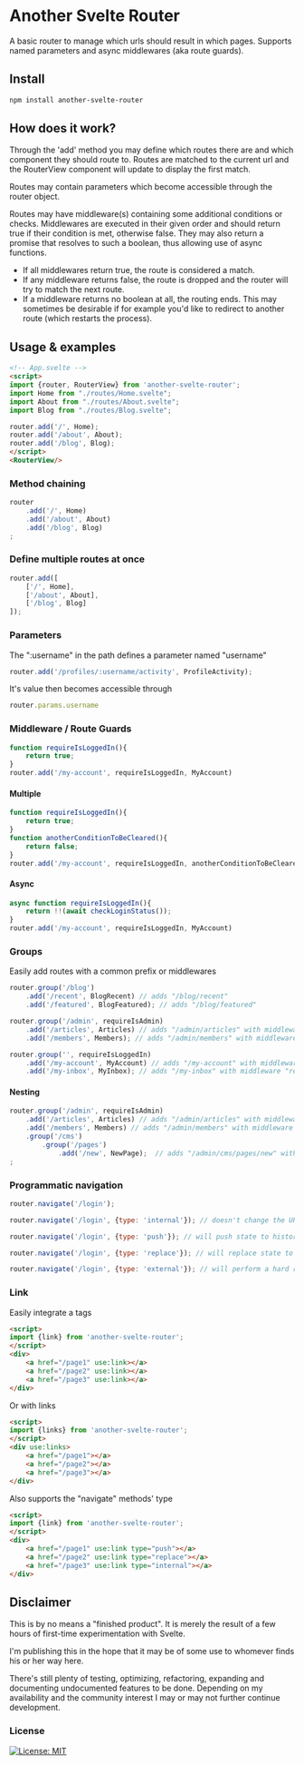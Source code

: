 # Another Svelte Router
A basic router to manage which urls should result in which pages.
Supports named parameters and async middlewares (aka route guards).

## Install
```bash
npm install another-svelte-router
```
## How does it work?
Through the 'add' method you may define which routes there are and which component they should route to.
Routes are matched to the current url and the RouterView component will update to display the first match.

Routes may contain parameters which become accessible through the router object.

Routes may have middleware(s) containing some additional conditions or checks.
Middlewares are executed in their given order and should return true if their condition is met, otherwise false.
They may also return a promise that resolves to such a boolean, thus allowing use of async functions.

- If all middlewares return true, the route is considered a match.
- If any middleware returns false, the route is dropped and the router will try to match the next route.
- If a middleware returns no boolean at all, the routing ends. This may sometimes be desirable if for example you'd like to redirect to another route (which restarts the process).
## Usage & examples
```html
<!-- App.svelte -->
<script>
import {router, RouterView} from 'another-svelte-router';
import Home from "./routes/Home.svelte";
import About from "./routes/About.svelte";
import Blog from "./routes/Blog.svelte";

router.add('/', Home);
router.add('/about', About);
router.add('/blog', Blog);
</script>
<RouterView/>
```
### Method chaining
```javascript
router
    .add('/', Home)
    .add('/about', About)
    .add('/blog', Blog)
;
```
### Define multiple routes at once
```javascript
router.add([
    ['/', Home],
    ['/about', About],
    ['/blog', Blog]
]);
```
### Parameters
The ":username" in the path defines a parameter named "username"
```javascript
router.add('/profiles/:username/activity', ProfileActivity);
```
It's value then becomes accessible through
```javascript
router.params.username
```
### Middleware / Route Guards
```javascript
function requireIsLoggedIn(){
    return true;
}
router.add('/my-account', requireIsLoggedIn, MyAccount)
```
#### Multiple
```javascript
function requireIsLoggedIn(){
    return true;
}
function anotherConditionToBeCleared(){
    return false;
}
router.add('/my-account', requireIsLoggedIn, anotherConditionToBeCleared, MyAccount)
```
#### Async
```javascript
async function requireIsLoggedIn(){
    return !!(await checkLoginStatus());
}
router.add('/my-account', requireIsLoggedIn, MyAccount)
```
### Groups
Easily add routes with a common prefix or middlewares
```javascript
router.group('/blog')
    .add('/recent', BlogRecent) // adds "/blog/recent"
    .add('/featured', BlogFeatured); // adds "/blog/featured"

router.group('/admin', requireIsAdmin)
    .add('/articles', Articles) // adds "/admin/articles" with middleware "requireIsAdmin"
    .add('/members', Members); // adds "/admin/members" with middleware "requireIsAdmin"

router.group('', requireIsLoggedIn)
    .add('/my-account', MyAccount) // adds "/my-account" with middleware "requireIsLoggedIn"
    .add('/my-inbox', MyInbox); // adds "/my-inbox" with middleware "requireIsLoggedIn"
```
#### Nesting
```javascript
router.group('/admin', requireIsAdmin)
    .add('/articles', Articles) // adds "/admin/articles" with middleware "requireIsAdmin"
    .add('/members', Members) // adds "/admin/members" with middleware "requireIsAdmin"
    .group('/cms')
        .group('/pages')
            .add('/new', NewPage);  // adds "/admin/cms/pages/new" with middleware "requireIsAdmin"
;
```
### Programmatic navigation
```javascript
router.navigate('/login');
```
```javascript
router.navigate('/login', {type: 'internal'}); // doesn't change the URL
```
```javascript
router.navigate('/login', {type: 'push'}); // will push state to history (default)
```
```javascript
router.navigate('/login', {type: 'replace'}); // will replace state to history
```
```javascript
router.navigate('/login', {type: 'external'}); // will perform a hard redirect
```
### Link
Easily integrate a tags
```html
<script>
import {link} from 'another-svelte-router';
</script>
<div>
    <a href="/page1" use:link></a>
    <a href="/page2" use:link></a>
    <a href="/page3" use:link></a>
</div>
```
Or with links
```html
<script>
import {links} from 'another-svelte-router';
</script>
<div use:links>
    <a href="/page1"></a>
    <a href="/page2"></a>
    <a href="/page3"></a>
</div>
```
Also supports the "navigate" methods' type
```html
<script>
import {link} from 'another-svelte-router';
</script>
<div>
    <a href="/page1" use:link type="push"></a>
    <a href="/page2" use:link type="replace"></a>
    <a href="/page3" use:link type="internal"></a>
</div>
```
## Disclaimer
This is by no means a "finished product".
It is merely the result of a few hours of first-time experimentation with Svelte.

I'm publishing this in the hope that it may be of some use to whomever finds his or her way here.

There's still plenty of testing, optimizing, refactoring, expanding and documenting undocumented features to be done. Depending on my availability and the community interest I may or may not further continue development.
### License
[![License: MIT](https://img.shields.io/badge/License-MIT-green.svg)](https://opensource.org/licenses/MIT)

